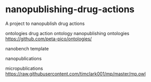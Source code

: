 # nanopublishing-drug-actions
A project to nanopublish drug actions


ontologies
drug action ontology 
nanopublishing ontologies https://github.com/peta-pico/ontologies/

nanobench template

nanopublications

micropublications https://raw.githubusercontent.com/timclark001/mp/master/mp.owl
